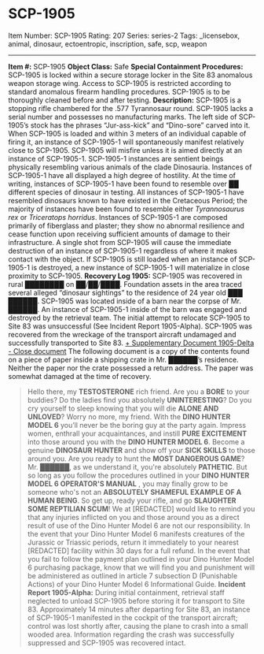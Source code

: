 # SCP-1905
Item Number: SCP-1905
Rating: 207
Series: series-2
Tags: _licensebox, animal, dinosaur, ectoentropic, inscription, safe, scp, weapon

---

**Item #:** SCP-1905
**Object Class:** Safe
**Special Containment Procedures:** SCP-1905 is locked within a secure storage locker in the Site 83 anomalous weapon storage wing. Access to SCP-1905 is restricted according to standard anomalous firearm handling procedures. SCP-1905 is to be thoroughly cleaned before and after testing.
**Description:** SCP-1905 is a stopping rifle chambered for the .577 Tyrannosaur round. SCP-1905 lacks a serial number and possesses no manufacturing marks. The left side of SCP-1905’s stock has the phrases “Jur-ass-kick” and “Dino-sore” carved into it. When SCP-1905 is loaded and within 3 meters of an individual capable of firing it, an instance of SCP-1905-1 will spontaneously manifest relatively close to SCP-1905. SCP-1905 will misfire unless it is aimed directly at an instance of SCP-1905-1.
SCP-1905-1 instances are sentient beings physically resembling various animals of the clade Dinosauria. Instances of SCP-1905-1 have all displayed a high degree of hostility. At the time of writing, instances of SCP-1905-1 have been found to resemble over ██ different species of dinosaur in testing. All instances of SCP-1905-1 have resembled dinosaurs known to have existed in the Cretaceous Period; the majority of instances have been found to resemble either _Tyrannosaurus rex_ or _Triceratops horridus_.
Instances of SCP-1905-1 are composed primarily of fiberglass and plaster; they show no abnormal resilience and cease function upon receiving sufficient amounts of damage to their infrastructure. A single shot from SCP-1905 will cause the immediate destruction of an instance of SCP-1905-1 regardless of where it makes contact with the object. If SCP-1905 is still loaded when an instance of SCP-1905-1 is destroyed, a new instance of SCP-1905-1 will materialize in close proximity to SCP-1905.
**Recovery Log 1905:** SCP-1905 was recovered in rural ████████ on ██/██/████. Foundation assets in the area traced several alleged “dinosaur sightings” to the residence of 24 year old ███ ██████. SCP-1905 was located inside of a barn near the corpse of Mr. ██████. An instance of SCP-1905-1 inside of the barn was engaged and destroyed by the retrieval team. The initial attempt to relocate SCP-1905 to Site 83 was unsuccessful (See Incident Report 1905-Alpha). SCP-1905 was recovered from the wreckage of the transport aircraft undamaged and successfully transported to Site 83.
[\+ Supplementary Document 1905-Delta](javascript:;)
[\- Close document](javascript:;)
The following document is a copy of the contents found on a piece of paper inside a shipping crate in Mr. ██████’s residence. Neither the paper nor the crate possessed a return address. The paper was somewhat damaged at the time of recovery.
> Hello there, my **TESTOSTERONE** rich friend. Are you a **BORE** to your buddies? Do the ladies find you absolutely **UNINTERESTING**? Do you cry yourself to sleep knowing that you will die **ALONE AND UNLOVED**? Worry no more, my friend. With the **DINO HUNTER MODEL 6** you’ll never be the boring guy at the party again. Impress women, enthrall your acquaintances, and instill **PURE EXCITEMENT** into those around you with the **DINO HUNTER MODEL 6**. Become a genuine **DINOSAUR HUNTER** and show off your **SICK SKILLS** to those around you. Are you ready to hunt the **MOST DANGEROUS GAME**?
> Mr. ██████, as we understand it, you're absolutely **PATHETIC**. But so long as you follow the procedures outlined in your **DINO HUNTER MODEL 6 OPERATOR'S MANUAL** , you may finally grow to be someone who's not an **ABSOLUTELY SHAMEFUL EXAMPLE OF A HUMAN BEING**. So get up, ready your rifle, and go **SLAUGHTER SOME REPTILIAN SCUM**!
> We at [REDACTED] would like to remind you that any injuries inflicted on you and those around you as a direct result of use of the Dino Hunter Model 6 are not our responsibility. In the event that your Dino Hunter Model 6 manifests creatures of the Jurassic or Triassic periods, return it immediately to your nearest [REDACTED] facility within 30 days for a full refund. In the event that you fail to follow the payment plan outlined in your Dino Hunter Model 6 purchasing package, know that we will find you and punishment will be administered as outlined in article 7 subsection D (Punishable Actions) of your Dino Hunter Model 6 Informational Guide.
**Incident Report 1905-Alpha:** During initial containment, retrieval staff neglected to unload SCP-1905 before storing it for transport to Site 83. Approximately 14 minutes after departing for Site 83, an instance of SCP-1905-1 manifested in the cockpit of the transport aircraft; control was lost shortly after, causing the plane to crash into a small wooded area. Information regarding the crash was successfully suppressed and SCP-1905 was recovered intact.